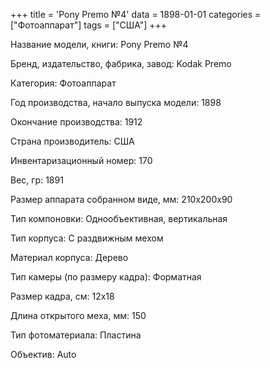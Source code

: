 +++
title = 'Pony Premo №4'
data = 1898-01-01
categories = ["Фотоаппарат"]
tags = ["США"]
+++

Название модели, книги: Pony Premo №4

Бренд, издательство, фабрика, завод: Kodak Premo

Категория: Фотоаппарат

Год производства, начало выпуска модели: 1898

Окончание производства: 1912

Страна производитель: США

Инвентаризационный номер: 170

Вес, гр: 1891

Размер аппарата  собранном виде, мм: 210x200x90

Тип компоновки: Однообъективная, вертикальная

Тип корпуса: С раздвижным мехом

Материал корпуса: Дерево

Тип камеры (по размеру кадра): Форматная

Размер кадра, см: 12х18

Длина открытого меха, мм: 150

Тип фотоматериала: Пластина

Объектив: Auto

